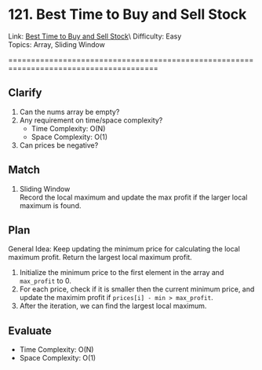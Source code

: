 # 121. Best Time to Buy and Sell Stock
Link: [Best Time to Buy and Sell Stock]([https://leetcode.com/problems/two-sum/description/](https://leetcode.com/problems/best-time-to-buy-and-sell-stock/description/))\
Difficulty: Easy\
Topics: Array, Sliding Window

=======================================================================================

## Clarify
1. Can the nums array be empty?
2. Any requirement on time/space complexity?
   - Time Complexity: O(N)
   - Space Complexity: O(1)
3. Can prices be negative?
## Match
1. Sliding Window\
   Record the local maximum and update the max profit if the larger local maximum is found.
## Plan
General Idea: Keep updating the minimum price for calculating the local maximum profit. Return the largest local maximum profit.
1. Initialize the minimum price to the first element in the array and `max_profit` to 0.
2. For each price, check if it is smaller then the current minimum price, and update the maximim profit if `prices[i] - min > max_profit`.
3. After the iteration, we can find the largest local maximum.
## Evaluate
- Time Complexity: O(N)
- Space Complexity: O(1)
